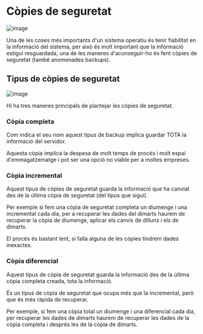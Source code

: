 # Còpies de seguretat

![image](https://github.com/XaSaFa/MP04/assets/110727546/0d20cfad-e478-4370-b749-b129cf954f54)

Una de les coses més importants d'un sistema operatiu és tenir fiabilitat en la informació del sistema, per això és molt important que la informació estigui resguardada, una de les maneres d'aconseguir-ho és fent còpies de seguretat (també anomenades backups).

## Tipus de còpies de seguretat

![image](https://github.com/XaSaFa/MP04/assets/110727546/fd398c35-28a0-4a2f-8f4d-25570d3c3a63)

Hi ha tres maneres principals de plantejar les còpies de seguretat.

### Còpia completa

Com indica el seu nom aquest tipus de backup implica guardar TOTA la informació del servidor.

Aquesta còpia implica la despesa de molt temps de procés i molt espai d'emmagatzematge i pot ser una opció no viable per a moltes empreses.

### Còpia incremental

Aquest tipus de còpies de seguretat guarda la informació que ha canviat des de la última còpia de seguretat (del tipus que sigui).

Per exemple si fem una còpia de seguretat completa un diumenge i una incremental cada dia, per a recuperar les dades del dimarts haurem de recuperar la còpia de diumenge, aplicar els canvis de dilluns i els de dimarts.

El procés és bastant lent, si falla alguna de les còpies tindrem dades inexactes.

### Còpia diferencial

Aquest tipus de còpia de seguretat guarda la informació des de la última còpia completa creada, tota la informació.

És un tipus de còpia de seguretat que ocupa més que la incremental, però que és més ràpida de recuperar.

Per exemple, si fem una còpia total un diumenge i una diferencial cada dia, per recuperar les dades de dimarts haurem de recuperar les dades de la còpia completa i després les de la còpia de dimarts. 
